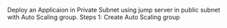 Deploy an Applicaion in Private Subnet using jump server in public subnet with Auto Scaling group. 
Steps 1: Create Auto Scaling group 
